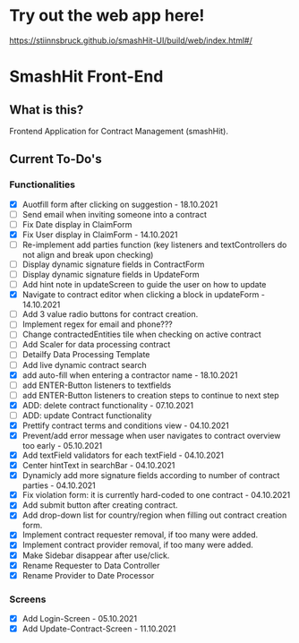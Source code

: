 # Try out the web app here!
https://stiinnsbruck.github.io/smashHit-UI/build/web/index.html#/

# SmashHit Front-End

## What is this?
Frontend Application for Contract Management (smashHit).

## Current To-Do's
### Functionalities
- [X] Auotfill form after clicking on suggestion - 18.10.2021
- [ ] Send email when inviting someone into a contract
- [ ] Fix Date display in ClaimForm
- [X] Fix User display in ClaimForm - 14.10.2021
- [ ] Re-implement add parties function (key listeners and textControllers do not align and break upon checking)
- [ ] Display dynamic signature fields in ContractForm
- [ ] Display dynamic signature fields in UpdateForm
- [ ] Add hint note in updateScreen to guide the user on how to update
- [X] Navigate to contract editor when clicking a block in updateForm - 14.10.2021
- [ ] Add 3 value radio buttons for contract creation.
- [ ] Implement regex for email and phone???
- [ ] Change contractedEntities tile when checking on active contract
- [ ] Add Scaler for data processing contract
- [ ] Detailfy Data Processing Template
- [ ] Add live dynamic contract search
- [X] add auto-fill when entering a contractor name - 18.10.2021
- [ ] add ENTER-Button listeners to textfields
- [ ] add ENTER-Button listeners to creation steps to continue to next step
- [X] ADD: delete contract functionality - 07.10.2021
- [ ] ADD: update Contract functionality
- [X] Prettify contract terms and conditions view - 04.10.2021
- [X] Prevent/add error message when user navigates to contract overview too early - 05.10.2021
- [X] Add textField validators for each textField - 04.10.2021
- [X] Center hintText in searchBar - 04.10.2021
- [X] Dynamicly add more signature fields according to number of contract parties - 04.10.2021
- [X] Fix violation form: it is currently hard-coded to one contract - 04.10.2021
- [X] Add submit button after creating contract.
- [X] Add drop-down list for country/region when filling out contract creation form.
- [X] Implement contract requester removal, if too many were added.
- [X] Implement contract provider removal, if too many were added.
- [X] Make Sidebar disappear after use/click.
- [X] Rename Requester to Data Controller
- [X] Rename Provider to Date Processor

### Screens
- [X] Add Login-Screen - 05.10.2021
- [X] Add Update-Contract-Screen - 11.10.2021
